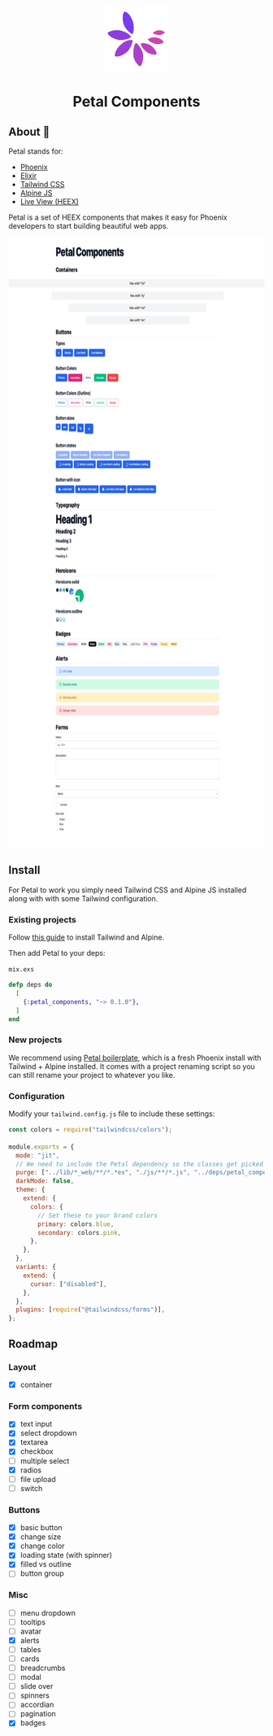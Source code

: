 <p align="center">
  <img src="logo.png" height="128">
  <h1 align="center">Petal Components</h1>
</p>

## About 🌺

Petal stands for:

* [Phoenix](https://www.phoenixframework.org/)
* [Elixir](https://elixir-lang.org/)
* [Tailwind CSS](https://tailwindcss.com/)
* [Alpine JS](https://alpinejs.dev/)
* [Live View (HEEX)](https://hexdocs.pm/phoenix_live_view/Phoenix.LiveView.html)

Petal is a set of HEEX components that makes it easy for Phoenix developers to start building beautiful web apps.

<p align="center">
  <img src="screenshot.png" height="1200">
</p>

## Install

For Petal to work you simply need Tailwind CSS and Alpine JS installed along with with some Tailwind configuration.

### Existing projects

Follow [this guide](https://sergiotapia.com/phoenix-160-liveview-esbuild-tailwind-jit-alpinejs-a-brief-tutorial) to install Tailwind and Alpine.

Then add Petal to your deps:

`mix.exs`

```elixir
defp deps do
  [
    {:petal_components, "~> 0.1.0"},
  ]
end
```

### New projects

We recommend using [Petal boilerplate](https://github.com/petalframework/petal_boilerplate), which is a fresh Phoenix install with Tailwind + Alpine installed. It comes with a project renaming script so you can still rename your project to whatever you like.

### Configuration

Modify your `tailwind.config.js` file to include these settings:

```js
const colors = require("tailwindcss/colors");

module.exports = {
  mode: "jit",
  // We need to include the Petal dependency so the classes get picked up by JIT.
  purge: ["../lib/*_web/**/*.*ex", "./js/**/*.js", "../deps/petal_components/**/*.*ex"],
  darkMode: false,
  theme: {
    extend: {
      colors: {
        // Set these to your brand colors
        primary: colors.blue,
        secondary: colors.pink,
      },
    },
  },
  variants: {
    extend: {
      cursor: ["disabled"],
    },
  },
  plugins: [require("@tailwindcss/forms")],
};

```

## Roadmap

### Layout
- [x] container

### Form components
- [x] text input
- [x] select dropdown
- [x] textarea
- [x] checkbox
- [ ] multiple select
- [x] radios
- [ ] file upload
- [ ] switch

### Buttons
- [x] basic button
- [x] change size
- [x] change color
- [x] loading state (with spinner)
- [x] filled vs outline
- [ ] button group

### Misc
- [ ] menu dropdown
- [ ] tooltips
- [ ] avatar
- [x] alerts
- [ ] tables
- [ ] cards
- [ ] breadcrumbs
- [ ] modal
- [ ] slide over
- [ ] spinners
- [ ] accordian
- [ ] pagination
- [x] badges
